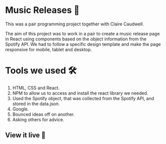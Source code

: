 # Music Releases  🎸

This was a pair programming project together with Claire Caudwell. 

The aim of this project was to work in a pair to create a music release page in React using components based on the object information from the Spotify API. We had to follow a specific design template and make the page responsive for mobile, tablet and desktop.

# Tools we used 🛠
1. HTML, CSS and React.
2. NPM to allow us to access and install the react library we needed.
3. Used the Spotify object, that was collected from the Spotify API, and stored in the data.json.
4. Google.
5. Bounced ideas off on another.
6. Asking others for advice.

## View it live 👀
